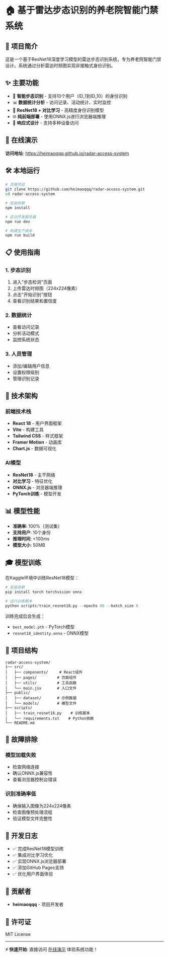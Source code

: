 # 🏠 基于雷达步态识别的养老院智能门禁系统

## 🎯 项目简介

这是一个基于ResNet18深度学习模型的雷达步态识别系统，专为养老院智能门禁设计。系统通过分析雷达时频图实现非接触式身份识别。

## ✨ 主要功能

- 🔬 **智能步态识别** - 支持10个用户（ID_1到ID_10）的身份识别
- 📊 **数据统计分析** - 访问记录、活动统计、实时监控
- 🧠 **ResNet18 + 对比学习** - 高精度身份识别模型
- 🌐 **纯前端部署** - 使用ONNX.js进行浏览器端推理
- 📱 **响应式设计** - 支持多种设备访问

## 🚀 在线演示

**访问地址**: https://heimaoqqq.github.io/radar-access-system

## 🛠️ 本地运行

```bash
# 克隆项目
git clone https://github.com/heimaoqqq/radar-access-system.git
cd radar-access-system

# 安装依赖
npm install

# 启动开发服务器
npm run dev

# 构建生产版本
npm run build
```

## 📋 使用指南

### 1. 步态识别
1. 进入"步态检测"页面
2. 上传雷达时频图（224x224像素）
3. 点击"开始识别"按钮
4. 查看识别结果和置信度

### 2. 数据统计
- 查看访问记录
- 分析活动模式
- 监控系统状态

### 3. 人员管理
- 添加/编辑用户信息
- 设置权限级别
- 管理识别记录

## 🧠 技术架构

### 前端技术栈
- **React 18** - 用户界面框架
- **Vite** - 构建工具
- **Tailwind CSS** - 样式框架
- **Framer Motion** - 动画库
- **Chart.js** - 数据可视化

### AI模型
- **ResNet18** - 主干网络
- **对比学习** - 特征优化
- **ONNX.js** - 浏览器端推理
- **PyTorch训练** - 模型开发

## 📊 模型性能

- **准确率**: 100%（测试集）
- **支持用户**: 10个身份
- **推理时间**: <100ms
- **模型大小**: 50MB

## 🎓 模型训练

在Kaggle环境中训练ResNet18模型：

```python
# 安装依赖
pip install torch torchvision onnx

# 运行训练脚本
python scripts/train_resnet18.py --epochs 80 --batch_size 8
```

训练完成后会生成：
- `best_model.pth` - PyTorch模型
- `resnet18_identity.onnx` - ONNX模型

## 📁 项目结构

```
radar-access-system/
├── src/
│   ├── components/     # React组件
│   ├── pages/         # 页面组件
│   ├── utils/         # 工具函数
│   └── main.jsx       # 入口文件
├── public/
│   ├── dataset/       # 示例数据
│   └── models/        # 模型文件
├── scripts/
│   ├── train_resnet18.py    # 训练脚本
│   └── requirements.txt    # Python依赖
└── README.md
```

## 🔧 故障排除

### 模型加载失败
- 检查网络连接
- 确认ONNX.js兼容性
- 查看浏览器控制台错误

### 识别准确率低
- 确保输入图像为224x224像素
- 检查图像预处理流程
- 验证模型文件完整性

## 📝 开发日志

- ✅ 完成ResNet18模型训练
- ✅ 集成对比学习优化
- ✅ 实现ONNX.js浏览器部署
- ✅ 添加GitHub Pages支持
- ✅ 优化用户界面体验

## 👥 贡献者

- **heimaoqqq** - 项目开发者

## 📄 许可证

MIT License

---

**⚡ 快速开始**: 直接访问 [在线演示](https://heimaoqqq.github.io/radar-access-system) 体验系统功能！
